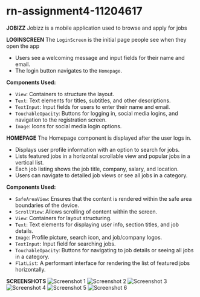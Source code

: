 # rn-assignment4-11204617
**JOBIZZ**
Jobizz is a mobile application used to browse and apply for jobs

**LOGINSCREEN**
The `LoginScreen` is the initial page people see when they open the app
- Users see a welcoming message and input fields for their name and email.
- The login button navigates to the `Homepage`.


**Components Used:**
- `View`: Containers to structure the layout.
- `Text`: Text elements for titles, subtitles, and other descriptions.
- `TextInput`: Input fields for users to enter their name and email.
- `TouchableOpacity`: Buttons for logging in, social media logins, and navigation to the registration screen.
- `Image`: Icons for social media login options.

**HOMEPAGE**
The Homepage component is displayed after the user logs in. 
- Displays user profile information with an option to search for jobs.
- Lists featured jobs in a horizontal scrollable view and popular jobs in a vertical list.
- Each job listing shows the job title, company, salary, and location.
- Users can navigate to detailed job views or see all jobs in a category.

**Components Used:**
- `SafeAreaView`: Ensures that the content is rendered within the safe area boundaries of the device.
- `ScrollView`: Allows scrolling of content within the screen.
- `View`: Containers for layout structuring.
- `Text`: Text elements for displaying user info, section titles, and job details.
- `Image`: Profile picture, search icon, and job/company logos.
- `TextInput`: Input field for searching jobs.
- `TouchableOpacity`: Buttons for navigating to job details or seeing all jobs in a category.
- `FlatList`: A performant interface for rendering the list of featured jobs horizontally.

**SCREENSHOTS**
![Screenshot 1](./assets/Screenshot1.jpeg)
![Screenshot 2](./assets/Screenshot2.jpeg)
![Screenshot 3](./assets/Screenshot3.jpeg)
![Screenshot 4](./assets/Screenshot4.jpeg)
![Screenshot 5](./assets/Screenshot5.jpeg)
![Screenshot 6](./assets/Screenshot6.jpeg)
